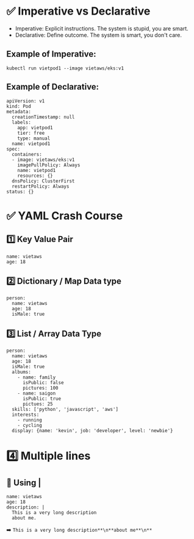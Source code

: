 # ✅ Imperative vs Declarative

- Imperative: Explicit instructions. The system is stupid, you are smart.
- Declarative: Define outcome. The system is smart, you don't care.

## Example of Imperative:

```
kubectl run vietpod1 --image vietaws/eks:v1
```

## Example of Declarative:

```
apiVersion: v1
kind: Pod
metadata:
  creationTimestamp: null
  labels:
    app: vietpod1
    tier: free
    type: manual
  name: vietpod1
spec:
  containers:
  - image: vietaws/eks:v1
    imagePullPolicy: Always
    name: vietpod1
    resources: {}
  dnsPolicy: ClusterFirst
  restartPolicy: Always
status: {}
```

# ✅ YAML Crash Course

## 1️⃣ Key Value Pair

```
name: vietaws
age: 18
```

## 2️⃣ Dictionary / Map Data type

```
person:
  name: vietaws
  age: 18
  isMale: true
```

## 3️⃣ List / Array Data Type

```
person:
  name: vietaws
  age: 18
  isMale: true
  albums:
    - name: family
      isPublic: false
      pictures: 100
    - name: saigon
      isPublic: true
      pictues: 25
  skills: ['python', 'javascript', 'aws']
  interests:
    - running
    - cycling
  display: {name: 'kevin', job: 'developer', level: 'newbie'}

```

# 4️⃣ Multiple lines

## 🍄 Using |

```
name: vietaws
age: 18
description: |
  This is a very long description
  about me.
```

➡️ `This is a very long description**\n**about me**\n**`
